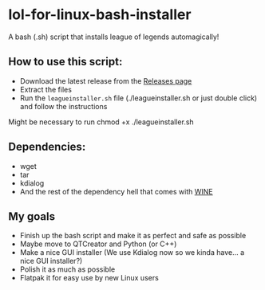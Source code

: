 # lol-for-linux-bash-installer
A bash (.sh) script that installs league of legends automagically! 

## How to use this script:
- Download the latest release from the [Releases page](https://github.com/kassindornelles/lol-for-linux-bash-installer/releases)
- Extract the files
- Run the `leagueinstaller.sh` file (./leagueinstaller.sh or just double click) and follow the instructions

Might be necessary to run chmod +x ./leagueinstaller.sh

## Dependencies:
- wget
- tar
- kdialog 
- And the rest of the dependency hell that comes with [WINE](https://www.gloriouseggroll.tv/how-to-get-out-of-wine-dependency-hell/)

## My goals
- Finish up the bash script and make it as perfect and safe as possible
- Maybe move to QTCreator and Python (or C++)
- Make a nice GUI installer (We use Kdialog now so we kinda have... a nice GUI installer?)
- Polish it as much as possible
- Flatpak it for easy use by new Linux users
